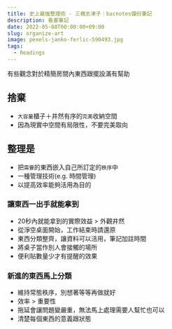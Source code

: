 ```yaml
---
title: 史上最強整理術 - 三橋志津子｜bacnotes備份筆記
description: 看書筆記
date: 2022-05-08T00:00:00+09:00
slug: organize-art
image: pexels-janko-ferlic-590493.jpg
tags:
  - Readings
---
```


有些觀念對於精簡房間內東西跟擺設滿有幫助

## 捨棄
- `大容量`櫃子＋井然有序的`完美`收納空間
- 因為現實中空間有局限性，不要完美取向

## 整理是
- 把`需要`的東西嵌入自己所訂定的`秩序`中
- 一種管理技術(e.g. 時間管理)
- 以提高效率能夠活用為目的

### 讓東西一出手就能拿到
- 20秒內就能拿到的實際效益 > 外觀井然
- 從淨空桌面開始，工作結束時請還原
- 東西分類整齊，讓資料可以活用，筆記加註時間
- 將桌子當作別人會接觸的場所
- 便利貼數量少才有提醒的效果

### 新進的東西馬上分類
- 維持常態秩序，別想著等等再做就好
- 效率 > 重要性
- 拖延會讓問題變嚴重，無法馬上處理需要人幫忙也可以
- 清楚每個東西的意義跟狀態